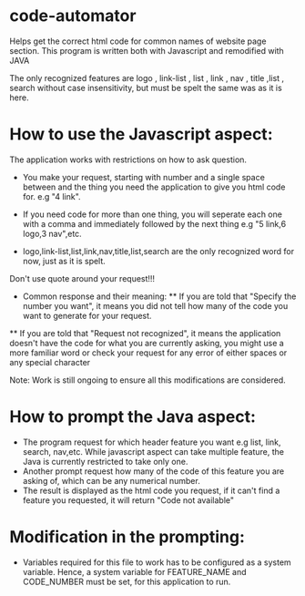 # code-automator
Helps get the correct html code for common names of website page section. This program is written both with Javascript and remodified with JAVA

The only recognized features are logo , link-list , list , link , nav , title ,list , search without case insensitivity, but must be spelt the same was as it is here.

# How to use the Javascript aspect:
The application works with restrictions on how to ask question. 
- You make your request, starting with number and a single space between and the thing you need the application to give you html code for. e.g "4 link". 

- If you need code for more than one thing, you will seperate each one with a comma and immediately followed by the next thing e.g "5 link,6 logo,3 nav",etc.

- logo,link-list,list,link,nav,title,list,search are the only recognized word for now, just as it is spelt.

Don't use quote around your request!!!


- Common response and their meaning:
** If you are told that "Specify the number you want", it means you did not tell how many of the code you want to generate for your request.

** If you are told that "Request not recognized", it means the application doesn't have the code for what you are currently asking, you might use a more familiar word or check your request for any error of either spaces or any special character

Note: Work is still ongoing to ensure all this modifications are considered.

# How to prompt the Java aspect:
- The program request for which header feature you want e.g list, link, search, nav,etc. While javascript aspect can take multiple feature, the Java is currently restricted to take only one.
- Another prompt request how many of the code of this feature you are asking of, which can be any numerical number.
- The result is displayed as the html code you request, if it can't find a feature you requested, it will return "Code not available" 

# Modification in the prompting:
- Variables required for this file to work has to be configured as a system variable. Hence, a system variable for FEATURE_NAME and CODE_NUMBER must be set, for this application to run. 
